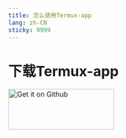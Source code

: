```yaml
---
title: 怎么使用Termux-app
lang: zh-CN
sticky: 9999
---
```

# 下载Termux-app #
<a href="https://github.com/termux/termux-app#github"><img alt="Get it on Github" src="https://termux.dev/assets/globals/hosts/get-it-on-github.png" width="215" height="83"></a>

